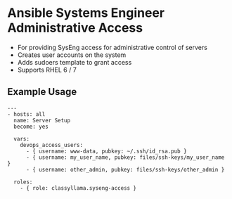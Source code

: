 # Ansible Systems Engineer Administrative Access

* For providing SysEng access for administrative control of servers
* Creates user accounts on the system
* Adds sudoers template to grant access
* Supports RHEL 6 / 7

## Example Usage

    ---
    - hosts: all
      name: Server Setup
      become: yes
      
      vars:
        devops_access_users:
          - { username: www-data, pubkey: ~/.ssh/id_rsa.pub }
          - { username: my_user_name, pubkey: files/ssh-keys/my_user_name }
          - { username: other_admin, pubkey: files/ssh-keys/other_admin }
    
      roles:
        - { role: classyllama.syseng-access }
